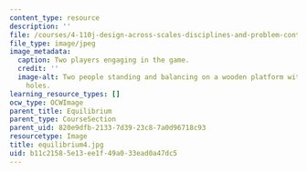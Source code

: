 ```yaml
---
content_type: resource
description: ''
file: /courses/4-110j-design-across-scales-disciplines-and-problem-contexts-spring-2013/b11c21585e13ee1f49a033ead0a47dc5_equilibrium4.jpg
file_type: image/jpeg
image_metadata:
  caption: Two players engaging in the game.
  credit: ''
  image-alt: Two people standing and balancing on a wooden platform with hexagonal
    holes.
learning_resource_types: []
ocw_type: OCWImage
parent_title: Equilibrium
parent_type: CourseSection
parent_uid: 820e9dfb-2133-7d39-23c8-7a0d96718c93
resourcetype: Image
title: equilibrium4.jpg
uid: b11c2158-5e13-ee1f-49a0-33ead0a47dc5
---
```

